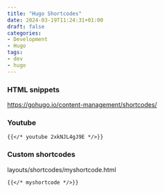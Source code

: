 ```yaml
---
title: "Hugo Shortcodes"
date: 2024-03-19T11:24:31+01:00
draft: false
categories:
- Development
- Hugo
tags:
- dev
- hugo
---
```

### HTML snippets
https://gohugo.io/content-management/shortcodes/


### Youtube
```
{{</* youtube 2xkNJL4gJ9E */>}}
```

### Custom shortcodes
layouts/shortcodes/myshortcode.html
```
{{</* myshortcode */>}}
```
